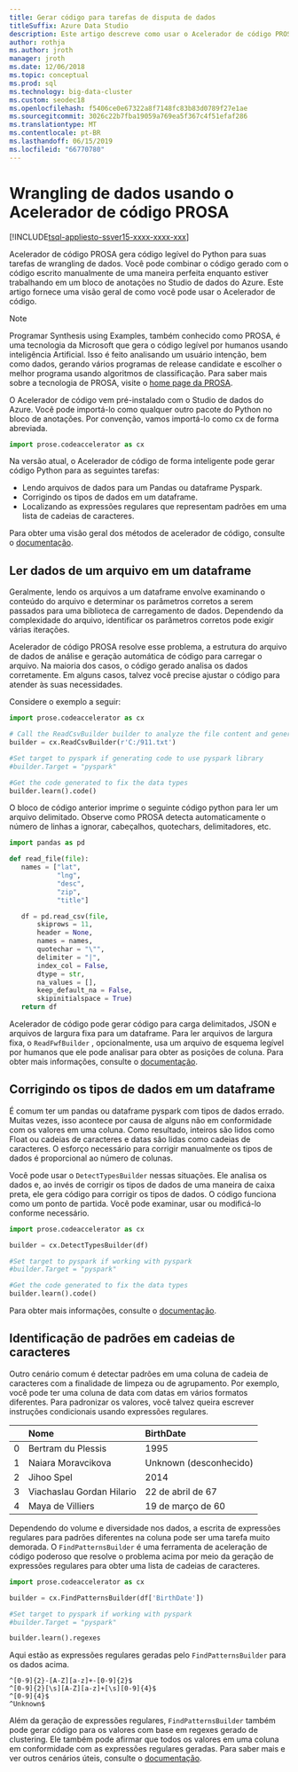 ```yaml
---
title: Gerar código para tarefas de disputa de dados
titleSuffix: Azure Data Studio
description: Este artigo descreve como usar o Acelerador de código PROSA no estúdio de dados do Azure para gerar automaticamente o código para tarefas de wrangling de dados comuns.
author: rothja
ms.author: jroth
manager: jroth
ms.date: 12/06/2018
ms.topic: conceptual
ms.prod: sql
ms.technology: big-data-cluster
ms.custom: seodec18
ms.openlocfilehash: f5406ce0e67322a8f7148fc83b83d0789f27e1ae
ms.sourcegitcommit: 3026c22b7fba19059a769ea5f367c4f51efaf286
ms.translationtype: MT
ms.contentlocale: pt-BR
ms.lasthandoff: 06/15/2019
ms.locfileid: "66770780"
---
```

# <a name="data-wrangling-using-prose-code-accelerator"></a>Wrangling de dados usando o Acelerador de código PROSA

[!INCLUDE[tsql-appliesto-ssver15-xxxx-xxxx-xxx](../includes/tsql-appliesto-ssver15-xxxx-xxxx-xxx.md)]

Acelerador de código PROSA gera código legível do Python para suas tarefas de wrangling de dados. Você pode combinar o código gerado com o código escrito manualmente de uma maneira perfeita enquanto estiver trabalhando em um bloco de anotações no Studio de dados do Azure. Este artigo fornece uma visão geral de como você pode usar o Acelerador de código.

 > [!NOTE]
 > Programar Synthesis using Examples, também conhecido como PROSA, é uma tecnologia da Microsoft que gera o código legível por humanos usando inteligência Artificial. Isso é feito analisando um usuário intenção, bem como dados, gerando vários programas de release candidate e escolher o melhor programa usando algoritmos de classificação. Para saber mais sobre a tecnologia de PROSA, visite o [home page da PROSA](https://microsoft.github.io/prose/).

O Acelerador de código vem pré-instalado com o Studio de dados do Azure. Você pode importá-lo como qualquer outro pacote do Python no bloco de anotações. Por convenção, vamos importá-lo como cx de forma abreviada.

```python
import prose.codeaccelerator as cx
```

Na versão atual, o Acelerador de código de forma inteligente pode gerar código Python para as seguintes tarefas:

- Lendo arquivos de dados para um Pandas ou dataframe Pyspark.
- Corrigindo os tipos de dados em um dataframe.
- Localizando as expressões regulares que representam padrões em uma lista de cadeias de caracteres.

Para obter uma visão geral dos métodos de acelerador de código, consulte o [documentação](https://aka.ms/prose-codeaccelerator-overview).

## <a name="reading-data-from-a-file-to-a-dataframe"></a>Ler dados de um arquivo em um dataframe

Geralmente, lendo os arquivos a um dataframe envolve examinando o conteúdo do arquivo e determinar os parâmetros corretos a serem passados para uma biblioteca de carregamento de dados. Dependendo da complexidade do arquivo, identificar os parâmetros corretos pode exigir várias iterações.

Acelerador de código PROSA resolve esse problema, a estrutura do arquivo de dados de análise e geração automática de código para carregar o arquivo. Na maioria dos casos, o código gerado analisa os dados corretamente. Em alguns casos, talvez você precise ajustar o código para atender às suas necessidades.

Considere o exemplo a seguir:

 ```python
import prose.codeaccelerator as cx

# Call the ReadCsvBuilder builder to analyze the file content and generate code to load it
builder = cx.ReadCsvBuilder(r'C:/911.txt')

#Set target to pyspark if generating code to use pyspark library
#builder.Target = "pyspark"

#Get the code generated to fix the data types
builder.learn().code()
 ```

O bloco de código anterior imprime o seguinte código python para ler um arquivo delimitado. Observe como PROSA detecta automaticamente o número de linhas a ignorar, cabeçalhos, quotechars, delimitadores, etc.

 ```python
import pandas as pd

def read_file(file):
    names = ["lat",
             "lng",
             "desc",
             "zip",
             "title"]

    df = pd.read_csv(file,
        skiprows = 11,
        header = None,
        names = names,
        quotechar = "\"",
        delimiter = "|",
        index_col = False,
        dtype = str,
        na_values = [],
        keep_default_na = False,
        skipinitialspace = True)
    return df
 ```

Acelerador de código pode gerar código para carga delimitados, JSON e arquivos de largura fixa para um dataframe. Para ler arquivos de largura fixa, o `ReadFwfBuilder` , opcionalmente, usa um arquivo de esquema legível por humanos que ele pode analisar para obter as posições de coluna. Para obter mais informações, consulte o [documentação](https://aka.ms/prose-codeaccelerator-docs).

## <a name="fixing-data-types-in-a-dataframe"></a>Corrigindo os tipos de dados em um dataframe

É comum ter um pandas ou dataframe pyspark com tipos de dados errado. Muitas vezes, isso acontece por causa de alguns não em conformidade com os valores em uma coluna. Como resultado, inteiros são lidos como Float ou cadeias de caracteres e datas são lidas como cadeias de caracteres. O esforço necessário para corrigir manualmente os tipos de dados é proporcional ao número de colunas.

Você pode usar o `DetectTypesBuilder` nessas situações. Ele analisa os dados e, ao invés de corrigir os tipos de dados de uma maneira de caixa preta, ele gera código para corrigir os tipos de dados. O código funciona como um ponto de partida. Você pode examinar, usar ou modificá-lo conforme necessário.

```python
import prose.codeaccelerator as cx

builder = cx.DetectTypesBuilder(df)

#Set target to pyspark if working with pyspark
#builder.Target = "pyspark"

#Get the code generated to fix the data types
builder.learn().code()
```

Para obter mais informações, consulte o [documentação](https://aka.ms/prose-codeaccelerator-fixtypes).

## <a name="identifying-patterns-in-strings"></a>Identificação de padrões em cadeias de caracteres

Outro cenário comum é detectar padrões em uma coluna de cadeia de caracteres com a finalidade de limpeza ou de agrupamento. Por exemplo, você pode ter uma coluna de data com datas em vários formatos diferentes. Para padronizar os valores, você talvez queira escrever instruções condicionais usando expressões regulares.


|   |Nome                      |BirthDate      |
|---|:-------------------------|:--------------|
| 0 |Bertram du Plessis        |1995           |
| 1 |Naiara Moravcikova        |Unknown (desconhecido)        |
| 2 |Jihoo Spel                |2014           |
| 3 |Viachaslau Gordan Hilario |22 de abril de 67      |
| 4 |Maya de Villiers          |19 de março de 60      |

Dependendo do volume e diversidade nos dados, a escrita de expressões regulares para padrões diferentes na coluna pode ser uma tarefa muito demorada. O `FindPatternsBuilder` é uma ferramenta de aceleração de código poderoso que resolve o problema acima por meio da geração de expressões regulares para obter uma lista de cadeias de caracteres.

```python
import prose.codeaccelerator as cx

builder = cx.FindPatternsBuilder(df['BirthDate'])

#Set target to pyspark if working with pyspark
#builder.Target = "pyspark"

builder.learn().regexes
```

Aqui estão as expressões regulares geradas pelo `FindPatternsBuilder` para os dados acima.

```
^[0-9]{2}-[A-Z][a-z]+-[0-9]{2}$
^[0-9]{2}[\s][A-Z][a-z]+[\s][0-9]{4}$
^[0-9]{4}$
^Unknown$
```

Além da geração de expressões regulares, `FindPatternsBuilder` também pode gerar código para os valores com base em regexes gerado de clustering. Ele também pode afirmar que todos os valores em uma coluna em conformidade com as expressões regulares geradas. Para saber mais e ver outros cenários úteis, consulte o [documentação](https://aka.ms/prose-codeaccelerator-findpatterns).
